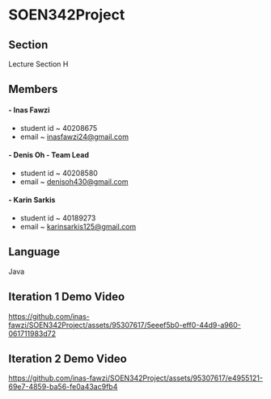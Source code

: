 # SOEN342Project

## Section
Lecture Section H

## Members
#### - Inas Fawzi
  * student id ~ 40208675
  * email ~ inasfawzi24@gmail.com
#### - Denis Oh - Team Lead
  * student id ~ 40208580
  * email ~ denisoh430@gmail.com
####  - Karin Sarkis
  * student id ~ 40189273
  * email ~ karinsarkis125@gmail.com

## Language
Java

## Iteration 1 Demo Video

https://github.com/inas-fawzi/SOEN342Project/assets/95307617/5eeef5b0-eff0-44d9-a960-061711983d72

## Iteration 2 Demo Video

https://github.com/inas-fawzi/SOEN342Project/assets/95307617/e4955121-69e7-4859-ba56-fe0a43ac9fb4



